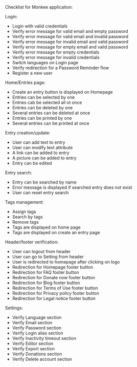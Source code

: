 Checklist for Monkee application:

Login:
- Login with valid credentials
- Verify error message for valid email and empty password
- Verify error message for valid email and invalid password
- Verify error message for invalid email and valid password
- Verify error message for empty email and valid password
- Verify error message for empty credentials
- Verify error message for invalid credentials
- Switch languages on Login page
- Verify redirection for a Password Reminder flow
- Register a new user

Home/Entries page:
- Create an entry button is displayed on Homepage
- Entries can be selected by one
- Entries cab be selected all ot once
- Entries can be deleted by one
- Several entries can be deleted at once
- Entries can be printed by one
- Several entries can be printed at once

Entry creation/update:
- User can add text to entry
- User can modify text attribute
- A link can be added to entry
- A picture can be added to entry
- Entry can be edited

Entry search:
- Entry can be searched by name
- Error message is displayed if searched entry does not exist
- User can reset entry search

Tags management:
- Assign tags
- Search by tags
- Remove tags
- Tags are displayed on home page
- Tags are displayed on create an entry page

Header/footer verification:
- User can logout from header
- User can go to Setting from header
- User is redirected to homepage after clicking on logo
- Redirection for Homepage footer button
- Redirection for FAQ footer button
- Redirection for Donate now footer button
- Redirection for Blog footer button
- Redirection for Terms of Use footer button
- Redirection for Privacy policy footer button
- Redirection for Legal notice footer button

Settings:
- Verify Language section
- Verify Email section
- Verify Password section
- Verify Login alias section
- Verify Inactivity timeout section
- Verify Editor section
- Verify Export section
- Verify Donations section
- Verify Delete account section